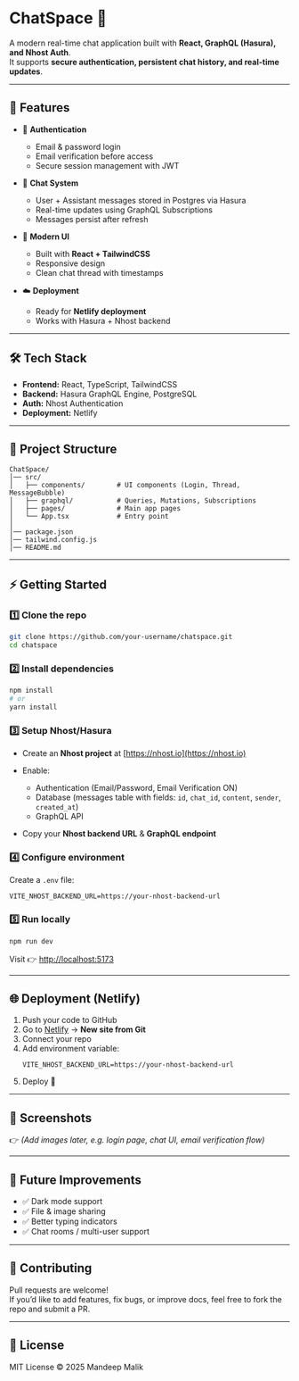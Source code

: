 # ChatSpace 💬

A modern real-time chat application built with **React, GraphQL (Hasura), and Nhost Auth**.  
It supports **secure authentication, persistent chat history, and real-time updates**.  

---

## 🚀 Features

- 🔐 **Authentication**
  - Email & password login
  - Email verification before access
  - Secure session management with JWT

- 💬 **Chat System**
  - User + Assistant messages stored in Postgres via Hasura
  - Real-time updates using GraphQL Subscriptions
  - Messages persist after refresh

- 🎨 **Modern UI**
  - Built with **React + TailwindCSS**
  - Responsive design
  - Clean chat thread with timestamps

- ☁️ **Deployment**
  - Ready for **Netlify deployment**
  - Works with Hasura + Nhost backend

---

## 🛠️ Tech Stack

- **Frontend:** React, TypeScript, TailwindCSS  
- **Backend:** Hasura GraphQL Engine, PostgreSQL  
- **Auth:** Nhost Authentication  
- **Deployment:** Netlify  

---

## 📂 Project Structure

```
ChatSpace/
│── src/
│   ├── components/        # UI components (Login, Thread, MessageBubble)
│   ├── graphql/           # Queries, Mutations, Subscriptions
│   ├── pages/             # Main app pages
│   └── App.tsx            # Entry point
│
│── package.json
│── tailwind.config.js
│── README.md
```

---

## ⚡ Getting Started

### 1️⃣ Clone the repo
```bash
git clone https://github.com/your-username/chatspace.git
cd chatspace
```

### 2️⃣ Install dependencies
```bash
npm install
# or
yarn install
```

### 3️⃣ Setup Nhost/Hasura
- Create an **Nhost project** at [https://nhost.io](https://nhost.io)  
- Enable:
  - Authentication (Email/Password, Email Verification ON)
  - Database (messages table with fields: `id`, `chat_id`, `content`, `sender`, `created_at`)
  - GraphQL API

- Copy your **Nhost backend URL** & **GraphQL endpoint**

### 4️⃣ Configure environment
Create a `.env` file:
```env
VITE_NHOST_BACKEND_URL=https://your-nhost-backend-url
```

### 5️⃣ Run locally
```bash
npm run dev
```
Visit 👉 [http://localhost:5173](http://localhost:5173)

---

## 🌐 Deployment (Netlify)

1. Push your code to GitHub  
2. Go to [Netlify](https://netlify.com) → **New site from Git**  
3. Connect your repo  
4. Add environment variable:
   ```
   VITE_NHOST_BACKEND_URL=https://your-nhost-backend-url
   ```
5. Deploy 🎉

---

## 📸 Screenshots

👉 *(Add images later, e.g. login page, chat UI, email verification flow)*

---

## 🔮 Future Improvements

- ✅ Dark mode support  
- ✅ File & image sharing  
- ✅ Better typing indicators  
- ✅ Chat rooms / multi-user support  

---

## 🤝 Contributing

Pull requests are welcome!  
If you’d like to add features, fix bugs, or improve docs, feel free to fork the repo and submit a PR.

---

## 📜 License

MIT License © 2025 Mandeep Malik
